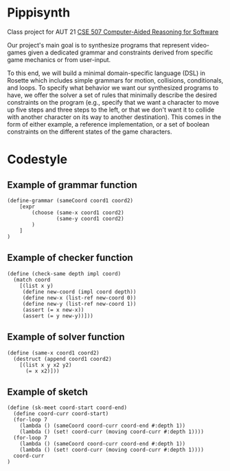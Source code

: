 # Pippisynth
Class project for AUT 21 [CSE 507 Computer-Aided Reasoning for Software](https://courses.cs.washington.edu/courses/cse507/21au/)

Our project's main goal is to synthesize programs that represent video-games given a dedicated grammar and constraints derived from specific game mechanics or from user-input.

To this end, we will build a minimal domain-specific language (DSL) in Rosette which includes simple grammars for motion, collisions, conditionals, and loops. To specify what behavior we want our synthesized programs to have, we offer the solver a set of rules that minimally describe the desired constraints on the program (e.g., specify that we want a character to move up five steps and three steps to the left, or that we don't want it to collide with another character on its way to another destination). This comes in the form of either example, a reference implementation, or a set of boolean constraints on the different states of the game characters.


# Codestyle 

## Example of grammar function 

```
(define-grammar (sameCoord coord1 coord2)
    [expr
        (choose (same-x coord1 coord2)
                (same-y coord1 coord2)
        )
    ]
)
```

## Example of checker function 

```
(define (check-same depth impl coord)
  (match coord
    [(list x y)
     (define new-coord (impl coord depth))
     (define new-x (list-ref new-coord 0))
     (define new-y (list-ref new-coord 1))
     (assert (= x new-x))
     (assert (= y new-y))]))
```
## Example of solver function 

```
(define (same-x coord1 coord2)
  (destruct (append coord1 coord2)
    [(list x y x2 y2)
      (= x x2)]))
```

## Example of sketch 

```
(define (sk-meet coord-start coord-end)
  (define coord-curr coord-start)
  (for-loop 7
    (lambda () (sameCoord coord-curr coord-end #:depth 1))
    (lambda () (set! coord-curr (moving coord-curr #:depth 1))))
  (for-loop 7
    (lambda () (sameCoord coord-curr coord-end #:depth 1))
    (lambda () (set! coord-curr (moving coord-curr #:depth 1))))
  coord-curr
)
```
